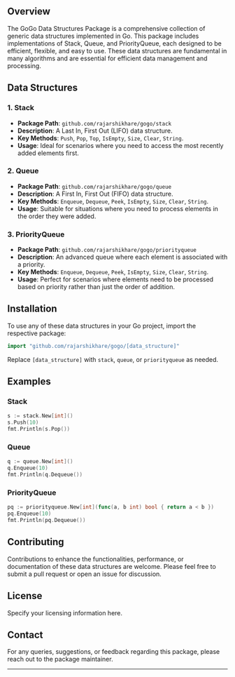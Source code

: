 ## Overview

The GoGo Data Structures Package is a comprehensive collection of generic data structures implemented in Go. This package includes implementations of Stack, Queue, and PriorityQueue, each designed to be efficient, flexible, and easy to use. These data structures are fundamental in many algorithms and are essential for efficient data management and processing.

## Data Structures

### 1. Stack
   - **Package Path**: `github.com/rajarshikhare/gogo/stack`
   - **Description**: A Last In, First Out (LIFO) data structure.
   - **Key Methods**: `Push`, `Pop`, `Top`, `IsEmpty`, `Size`, `Clear`, `String`.
   - **Usage**: Ideal for scenarios where you need to access the most recently added elements first.

### 2. Queue
   - **Package Path**: `github.com/rajarshikhare/gogo/queue`
   - **Description**: A First In, First Out (FIFO) data structure.
   - **Key Methods**: `Enqueue`, `Dequeue`, `Peek`, `IsEmpty`, `Size`, `Clear`, `String`.
   - **Usage**: Suitable for situations where you need to process elements in the order they were added.

### 3. PriorityQueue
   - **Package Path**: `github.com/rajarshikhare/gogo/priorityqueue`
   - **Description**: An advanced queue where each element is associated with a priority.
   - **Key Methods**: `Enqueue`, `Dequeue`, `Peek`, `IsEmpty`, `Size`, `Clear`, `String`.
   - **Usage**: Perfect for scenarios where elements need to be processed based on priority rather than just the order of addition.

## Installation

To use any of these data structures in your Go project, import the respective package:

```go
import "github.com/rajarshikhare/gogo/[data_structure]"
```

Replace `[data_structure]` with `stack`, `queue`, or `priorityqueue` as needed.

## Examples

### Stack
```go
s := stack.New[int]()
s.Push(10)
fmt.Println(s.Pop())
```

### Queue
```go
q := queue.New[int]()
q.Enqueue(10)
fmt.Println(q.Dequeue())
```

### PriorityQueue
```go
pq := priorityqueue.New[int](func(a, b int) bool { return a < b })
pq.Enqueue(10)
fmt.Println(pq.Dequeue())
```

## Contributing

Contributions to enhance the functionalities, performance, or documentation of these data structures are welcome. Please feel free to submit a pull request or open an issue for discussion.

## License

Specify your licensing information here.

## Contact

For any queries, suggestions, or feedback regarding this package, please reach out to the package maintainer.

---